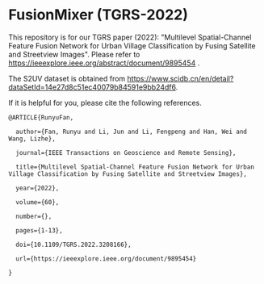 # FusionMixer (TGRS-2022)

This repository is for our TGRS paper (2022): "Multilevel Spatial-Channel Feature Fusion Network for Urban Village Classification by Fusing Satellite and Streetview Images". Please refer to https://ieeexplore.ieee.org/abstract/document/9895454 .

The S2UV dataset is obtained from https://www.scidb.cn/en/detail?dataSetId=14e27d8c51ec40079b84591e9bb24df6.

If it is helpful for you, please cite the following references.


    @ARTICLE{RunyuFan,

      author={Fan, Runyu and Li, Jun and Li, Fengpeng and Han, Wei and Wang, Lizhe},
  
      journal={IEEE Transactions on Geoscience and Remote Sensing}, 
  
      title={Multilevel Spatial-Channel Feature Fusion Network for Urban Village Classification by Fusing Satellite and Streetview Images}, 
  
      year={2022},
  
      volume={60},
      
      number={},
  
      pages={1-13},
  
      doi={10.1109/TGRS.2022.3208166}, 
      
      url={https://ieeexplore.ieee.org/document/9895454}
      
    }
